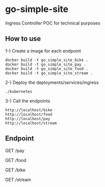 # go-simple-site

Ingress Controller POC for technical purposes

## How to use

1-) Create a image for each endpoint

    docker build -t go_simple_site_bike .
    docker build -t go_simple_site_pay .
    docker build -t go_simple_site_food .
    docker build -t go_simple_site_stream .

2-) Deploy the deployments/services/ingress

    ./kubernetes

3-) Call the endpoints

    http://localhost/bike
    http://localhost/food
    http://localhost/pay
    http://localhost/stream


## Endpoint

GET /pay

GET /food

GET /bike

GET /stream


